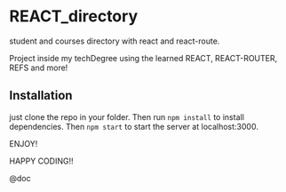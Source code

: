 # REACT_directory
student and courses directory with react and react-route.

Project inside my techDegree using the learned REACT, REACT-ROUTER, REFS and more!

## Installation
just clone the repo in your folder. Then run <code>npm install</code> to install dependencies. Then <code>npm start</code> to start the server at localhost:3000.

ENJOY!

HAPPY CODING!!

@doc
